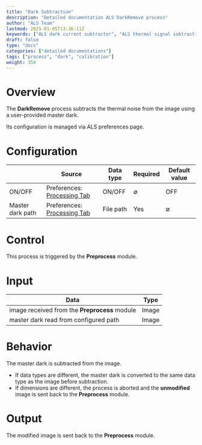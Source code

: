 ```yaml
---
title: "Dark Subtraction"
description: "Detailed documentation ALS DarkRemove process"
author: "ALS Team"
lastmod: 2025-01-05T13:36:11Z
keywords: ["ALS dark current subtractor", "ALS thermal signal subtraction"]
draft: false
type: "docs"
categories: ["detailed documentations"]
tags: ["process", "dark", "calibration"]
weight: 354
---
```


# Overview

The **DarkRemove** process subtracts the thermal noise from the image using a user-provided master dark.

Its configuration is managed via ALS preferences page.

# Configuration

|                  | Source                                                                                | Data type | Required  | Default value  |
|------------------|---------------------------------------------------------------------------------------|-----------|-----------|----------------|
| ON/OFF           | Preferences: [Processing Tab](../../../userguide/preferences/processing/#dark-remove) | ON/OFF    | ∅         | OFF            |
| Master dark path | Preferences: [Processing Tab](../../../userguide/preferences/processing/#dark-remove) | File path | Yes       | ∅              |

# Control

This process is triggered by the **Preprocess** module.

# Input

| Data                                          | Type  |
|-----------------------------------------------|-------|
| image received from the **Preprocess** module | Image |
| master dark read from configured path         | Image |

# Behavior

The master dark is subtracted from the image.

- If data types are different, the master dark is converted to the same data type as the image before subtraction.
- If dimensions are different, the process is aborted and the **unmodified** image is sent back to the **Preprocess** module.

# Output

The modified image is sent back to the **Preprocess** module.
